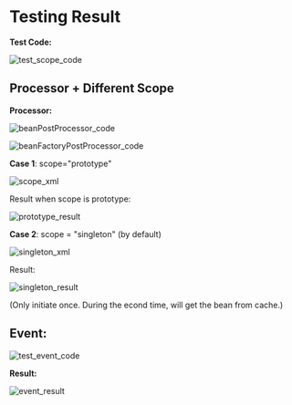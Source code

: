# Testing Result

**Test Code:**

![test_scope_code](/Users/tianci/Downloads/small-spring-main/small-spring-learn/img/test_scope_code.png)

## Processor + Different Scope

**Processor:**

![beanPostProcessor_code](/Users/tianci/Downloads/small-spring-main/small-spring-learn/img/beanPostProcessor_code.png)

![beanFactoryPostProcessor_code](/Users/tianci/Downloads/small-spring-main/small-spring-learn/img/beanFactoryPostProcessor_code.png)



**Case 1**: scope="prototype"

![scope_xml](/Users/tianci/Downloads/small-spring-main/small-spring-learn/img/prototype_xml.png)

Result when scope is prototype:

![prototype_result](/Users/tianci/Downloads/small-spring-main/small-spring-learn/img/prototype_result.png)



**Case 2**: scope = "singleton" (by default)

![singleton_xml](/Users/tianci/Downloads/small-spring-main/small-spring-learn/img/singleton_xml.png)

Result:

![singleton_result](/Users/tianci/Downloads/small-spring-main/small-spring-learn/img/singleton_result.png)

(Only initiate once. During the econd time, will get the bean from cache.)



## Event:

![test_event_code](/Users/tianci/Downloads/small-spring-main/small-spring-learn/img/test_event_code.png)

**Result:**

![event_result](/Users/tianci/Downloads/small-spring-main/small-spring-learn/img/event_result.png)





